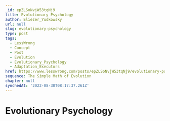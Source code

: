 ```yaml
---
_id: epZLSoNvjW53tqNj9
title: Evolutionary Psychology
author: Eliezer_Yudkowsky
url: null
slug: evolutionary-psychology
type: post
tags:
  - LessWrong
  - Concept
  - Post
  - Evolution
  - Evolutionary_Psychology
  - Adaptation_Executors
href: https://www.lesswrong.com/posts/epZLSoNvjW53tqNj9/evolutionary-psychology
sequence: The Simple Math of Evolution
chapter: null
synchedAt: '2022-08-30T08:17:37.261Z'
---
```


# Evolutionary Psychology
